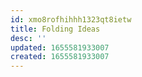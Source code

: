 ```yaml
---
id: xmo8rofhihhh1323qt8ietw
title: Folding Ideas
desc: ''
updated: 1655581933007
created: 1655581933007
---
```


